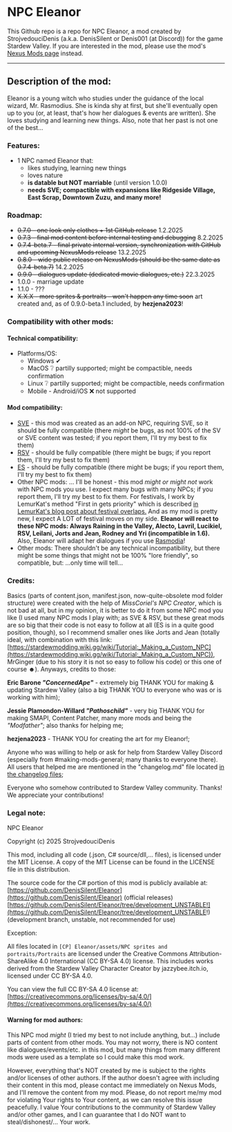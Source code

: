 # NPC Eleanor

This Github repo is a repo for NPC Eleanor, a mod created by StrojvedouciDenis (a.k.a. DenisSilent or Denis001 (at Discord)) for the game Stardew Valley.
If you are interested in the mod, please use the mod's [Nexus Mods page](https://www.nexusmods.com/stardewvalley/mods/31663) instead.

---

## **Description of the mod:**

Eleanor is a young witch who studies under the guidance of the local wizard, Mr. Rasmodius. She is kinda shy at first, but she'll eventually open up to you (or, at least, that's how her dialogues & events are written). She loves studying and learning new things. Also, note that her past is not one of the best...

### **Features:**

* 1 NPC named Eleanor that:
  * likes studying, learning new things
  * loves nature
  * **is datable but NOT marriable** (until version 1.0.0)
  * **needs SVE; compactible with expansions like Ridgeside Village, East Scrap, Downtown Zuzu, and many more!**

### **Roadmap:**

* ~~0.7.0 - one look only clothes + 1st GitHub release~~ 1.2.2025
* ~~0.7.3 - final mod content before internal testing and debugging~~ 8.2.2025
* ~~0.7.4-beta.7 - final private internal version, synchronization with GitHub and upcoming NexusMods release~~ 13.2.2025
* ~~0.8.0 - wide public release on NexusMods (should be the same date as 0.7.4-beta.7)~~ 14.2.2025
* ~~0.9.0 - dialogues update (dedicated movie dialogues, etc.)~~ 22.3.2025
* 1.0.0 - marriage update
* 1.1.0 - ???
* ~~X.X.X - more sprites & portraits - won't happen any time soon~~ art created and, as of 0.9.0-beta.1 included, by **hezjena2023**!

### **Compatibility with other mods:**

#### **Technical compatibility:**

* Platforms/OS:
  * Windows ✔
  * MacOS ❔ partilly supported; might be compactible, needs confirmation
  * Linux ❔ partilly supported; might be compactible, needs confirmation
  * Mobile - Android/iOS ❌ not supported

#### **Mod compatibility:**

* [SVE](https://www.nexusmods.com/stardewvalley/mods/3753) - this mod was created as an add-on NPC, requiring SVE, so it should be fully compatible (there *might* be bugs, as not 100% of the SV or SVE content was tested; if you report them, I'll try my best to fix them)
* [RSV](https://www.nexusmods.com/stardewvalley/mods/7286) - should be fully compatible (there might be bugs; if you report them, I'll try my best to fix them)
* [ES](https://www.nexusmods.com/stardewvalley/mods/5787) - should be fully compatible (there might be bugs; if you report them, I'll try my best to fix them)
* Other NPC mods:
  ... I'll be honest - this mod *might or might not* work with NPC mods you use. I expect many bugs with many NPCs; if you report them, I'll try my best to fix them. For festivals, I work by LemurKat's method "First in gets priority" which is described [in LemurKat's blog post about festival overlaps.](https://lemurkat.wordpress.com/2021/11/13/help-theyre-overlapping-at-a-festival/) And as my mod is pretty new, I expect A LOT of festival moves on my side.
  **Eleanor will react to these NPC mods: Always Raining in the Valley, Alecto, Lavril, Lucikiel, RSV, Leilani, Jorts and Jean, Rodney and Yri (incompatible in 1.6).** Also, Eleanor will adapt her dialogues if you use [Rasmodia](https://www.nexusmods.com/stardewvalley/mods/8265)!
* Other mods:
  There shouldn't be any technical incompatibility, but there might be some things that might not be 100% "lore friendly", so compatible, but:
  ...only time will tell...

### **Credits:**

Basics (parts of content.json, manifest.json, now-quite-obsolete mod folder structure) were created with the help of *MissCoriel's NPC Creator*, which is not bad at all, but in my opinion, it is better to do it from some NPC mod you like (I used many NPC mods I play with; as SVE & RSV, but these great mods are so big that their code is not easy to follow at all (ES is in a quite good position, though), so I recommend smaller ones like Jorts and Jean (totally ideal, with combination with this link: [https://stardewmodding.wiki.gg/wiki/Tutorial:_Making_a_Custom_NPC](https://stardewmodding.wiki.gg/wiki/Tutorial:_Making_a_Custom_NPC)), MrGinger (due to his story it is not so easy to follow his code) or this one of course ☻). Anyways, credits to those:

**Eric Barone *"ConcernedApe"*** - extremely big THANK YOU for making & updating Stardew Valley (also a big THANK YOU to everyone who was or is working with him);

**Jessie Plamondon-Willard *"Pathoschild"*** - very big THANK YOU for making SMAPI, Content Patcher,  many more mods and being the *"Modfather"*; also thanks for helping me;

**hezjena2023** - THANK YOU for creating the art for my Eleanor!;

Anyone who was willing to help or ask for help from Stardew Valley Discord (especially from #making-mods-general; many thanks to everyone there). All users that helped me are mentioned in the "changelog.md" file located [in the changelog files](https://github.com/DenisSilent/Eleanor/tree/main/%5BCP%5D%20Eleanor/zzz_dummy%20files/!%20Changelogs);

Everyone who somehow contributed to Stardew Valley community. Thanks! We appreciate your contributions!

### **Legal note:**

NPC Eleanor

Copyright (c) 2025 StrojvedouciDenis

This mod, including all code (.json, C# source/dll,... files), is licensed under the MIT License.
A copy of the MIT License can be found in the LICENSE file in this distribution.

The source code for the C# portion of this mod is publicly available at:
[https://github.com/DenisSilent/Eleanor](https://github.com/DenisSilent/Eleanor) (official releases)
[https://github.com/DenisSilent/Eleanor/tree/development_UNSTABLE!](https://github.com/DenisSilent/Eleanor/tree/development_UNSTABLE!) (development branch, unstable, not recommended for use)

Exception:

All files located in `[CP] Eleanor/assets/NPC sprites and portraits/Portraits` are licensed under the Creative Commons Attribution-ShareAlike 4.0 International (CC BY-SA 4.0) license.
This includes works derived from the Stardew Valley Character Creator by jazzybee.itch.io, licensed under CC BY-SA 4.0.

You can view the full CC BY-SA 4.0 license at:
[https://creativecommons.org/licenses/by-sa/4.0/](https://creativecommons.org/licenses/by-sa/4.0/)

#### **Warning for mod authors:**

This NPC mod *might* (I tried my best to not include anything, but...) include parts of content from other mods. You may not worry, there is NO content like dialogues/events/etc. in this mod, but many things from many different mods were used as a template so I could make this mod work.

However, everything that's NOT created by me is subject to the rights and/or licenses of other authors. If the author doesn't agree with including their content in this mod, please contact me immediately on Nexus Mods, and I'll remove the content from my mod. Please, do not report me/my mod for violating Your rights to Your content, as we can resolve this issue peacefully. I value Your contributions to the community of Stardew Valley and/or other games, and I can guarantee that I do NOT want to steal/dishonest/... Your work.
